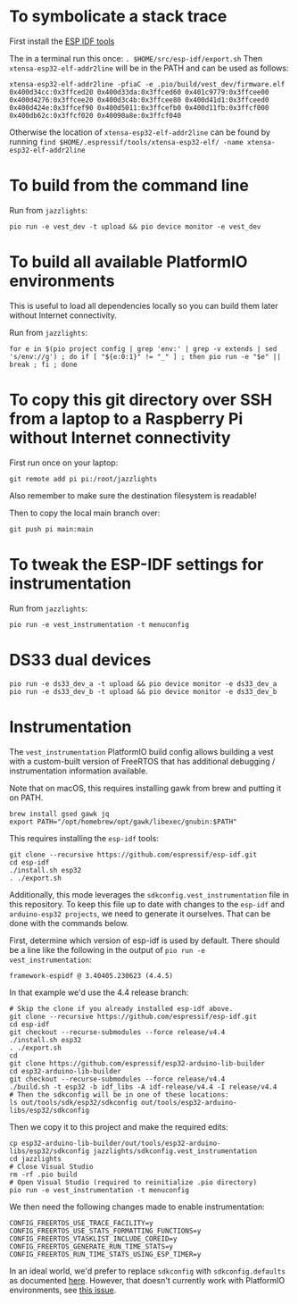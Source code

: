 # To symbolicate a stack trace

First install the [ESP IDF tools](https://docs.espressif.com/projects/esp-idf/en/latest/esp32/get-started/linux-macos-setup.html)

The in a terminal run this once: `. $HOME/src/esp-idf/export.sh`
Then `xtensa-esp32-elf-addr2line` will be in the PATH and can be used as follows:

`xtensa-esp32-elf-addr2line -pfiaC -e .pio/build/vest_dev/firmware.elf 0x400d34cc:0x3ffced20 0x400d33da:0x3ffced60 0x401c9779:0x3ffcee00 0x400d4276:0x3ffcee20 0x400d3c4b:0x3ffcee80 0x400d41d1:0x3ffceed0 0x400d424e:0x3ffcef90 0x400d5011:0x3ffcefb0 0x400d11fb:0x3ffcf000 0x400db62c:0x3ffcf020 0x40090a8e:0x3ffcf040`

Otherwise the location of `xtensa-esp32-elf-addr2line` can be found by running `find $HOME/.espressif/tools/xtensa-esp32-elf/ -name xtensa-esp32-elf-addr2line`

# To build from the command line

Run from `jazzlights`:

```
pio run -e vest_dev -t upload && pio device monitor -e vest_dev
```

# To build all available PlatformIO environments

This is useful to load all dependencies locally so you can build them later without Internet connectivity.

Run from `jazzlights`:

```
for e in $(pio project config | grep 'env:' | grep -v extends | sed 's/env://g') ; do if [ "${e:0:1}" != "_" ] ; then pio run -e "$e" || break ; fi ; done
```

# To copy this git directory over SSH from a laptop to a Raspberry Pi without Internet connectivity

First run once on your laptop:

```
git remote add pi pi:/root/jazzlights
```

Also remember to make sure the destination filesystem is readable!

Then to copy the local main branch over:

```
git push pi main:main
```

# To tweak the ESP-IDF settings for instrumentation

Run from `jazzlights`:

```
pio run -e vest_instrumentation -t menuconfig
```

# DS33 dual devices

```
pio run -e ds33_dev_a -t upload && pio device monitor -e ds33_dev_a
pio run -e ds33_dev_b -t upload && pio device monitor -e ds33_dev_b
```

# Instrumentation

The `vest_instrumentation` PlatformIO build config allows building a vest with a custom-built version
of FreeRTOS that has additional debugging / instrumentation information available.

Note that on macOS, this requires installing gawk from brew and putting it on PATH.

```
brew install gsed gawk jq
export PATH="/opt/homebrew/opt/gawk/libexec/gnubin:$PATH"
```

This requires installing the `esp-idf` tools:

```
git clone --recursive https://github.com/espressif/esp-idf.git
cd esp-idf
./install.sh esp32
. ./export.sh
```

Additionally, this mode leverages the `sdkconfig.vest_instrumentation` file in this repository. To keep this file up
to date with changes to the `esp-idf` and `arduino-esp32 projects`, we need to generate it ourselves. That can be
done with the commands below.

First, determine which version of esp-idf is used by default. There should be a line like the following in the output
of `pio run -e vest_instrumentation`:

```
framework-espidf @ 3.40405.230623 (4.4.5)
```

In that example we'd use the 4.4 release branch:

```
# Skip the clone if you already installed esp-idf above.
git clone --recursive https://github.com/espressif/esp-idf.git
cd esp-idf
git checkout --recurse-submodules --force release/v4.4
./install.sh esp32
. ./export.sh
cd
git clone https://github.com/espressif/esp32-arduino-lib-builder
cd esp32-arduino-lib-builder
git checkout --recurse-submodules --force release/v4.4
./build.sh -t esp32 -b idf_libs -A idf-release/v4.4 -I release/v4.4
# Then the sdkconfig will be in one of these locations:
ls out/tools/sdk/esp32/sdkconfig out/tools/esp32-arduino-libs/esp32/sdkconfig
```

Then we copy it to this project and make the required edits:

```
cp esp32-arduino-lib-builder/out/tools/esp32-arduino-libs/esp32/sdkconfig jazzlights/sdkconfig.vest_instrumentation
cd jazzlights
# Close Visual Studio
rm -rf .pio build
# Open Visual Studio (required to reinitialize .pio directory)
pio run -e vest_instrumentation -t menuconfig
```

We then need the following changes made to enable instrumentation:

```
CONFIG_FREERTOS_USE_TRACE_FACILITY=y
CONFIG_FREERTOS_USE_STATS_FORMATTING_FUNCTIONS=y
CONFIG_FREERTOS_VTASKLIST_INCLUDE_COREID=y
CONFIG_FREERTOS_GENERATE_RUN_TIME_STATS=y
CONFIG_FREERTOS_RUN_TIME_STATS_USING_ESP_TIMER=y
```

In an ideal world, we'd prefer to replace `sdkconfig` with `sdkconfig.defaults` as documented
[here](https://docs.espressif.com/projects/esp-idf/en/latest/esp32/api-reference/kconfig.html#using-sdkconfig-defaults).
However, that doesn't currently work with PlatformIO environments, see
[this issue](https://github.com/platformio/platform-espressif32/issues/638).
